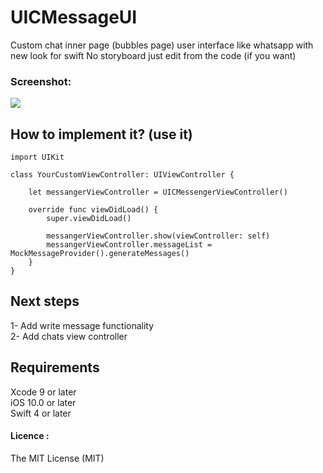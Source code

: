 # UICMessageUI
Custom chat inner page (bubbles page) user interface like whatsapp with new look for swift 
No storyboard just edit from the code (if you want)

### Screenshot: 
<img src="https://github.com/Coder-ACJHP/UICMessageUI/blob/master/UICMessageApp/Assets.xcassets/messenger.dataset/messenger.gif">

## How to implement it? (use it)

```
import UIKit

class YourCustomViewController: UIViewController {
    
    let messangerViewController = UICMessengerViewController()
    
    override func viewDidLoad() {
        super.viewDidLoad()

        messangerViewController.show(viewController: self)
        messangerViewController.messageList = MockMessageProvider().generateMessages()
    }
}

```

## Next steps
1- Add write message functionality<br>
2- Add chats view controller

## Requirements
Xcode 9 or later <br>
iOS 10.0 or later <br>
Swift 4 or later <br>

#### Licence : 
The MIT License (MIT)
